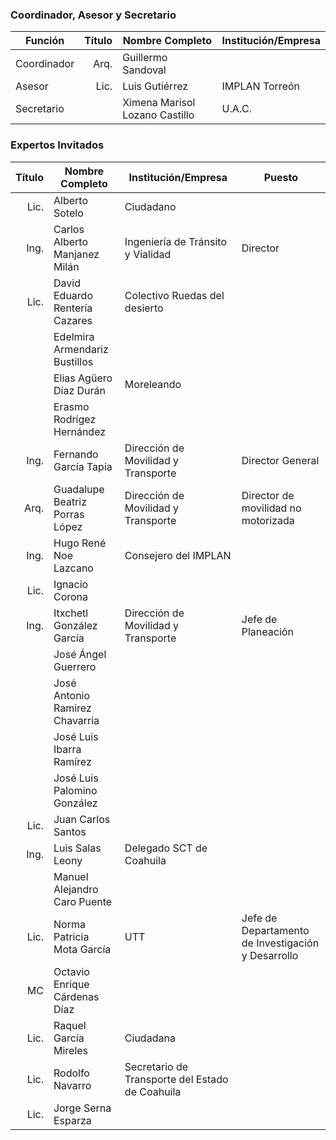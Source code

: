 
### Coordinador, Asesor y Secretario

Función     | Título | Nombre Completo                | Institución/Empresa
------------|-------:|--------------------------------|---------------------
Coordinador | Arq.   | Guillermo Sandoval             |
Asesor      | Lic.   | Luis Gutiérrez                 | IMPLAN Torreón
Secretario  |        | Ximena Marisol Lozano Castillo | U.A.C.

### Expertos Invitados

Título | Nombre Completo                  | Institución/Empresa                             | Puesto
------:|----------------------------------|-------------------------------------------------|---------------
  Lic. | Alberto Sotelo                   | Ciudadano						                | 
  Ing. | Carlos Alberto Manjanez Milán    | Ingeniería de Tránsito y Vialidad               | Director
  Lic. | David Eduardo Rentería Cazares   | Colectivo Ruedas del desierto                   | 
       | Edelmira Armendariz Bustillos    | 								  		        |
       | Elias Agüero Díaz Durán	      | Moreleando						   			    |
       | Erasmo Rodrígez Hernández        | 								    			|		
  Ing. | Fernando García Tapia            | Dirección de Movilidad y Transporte 			| Director General
  Arq. | Guadalupe Beatriz Porras López   | Dirección de Movilidad y Transporte 			| Director de movilidad no motorizada
  Ing. | Hugo René Noe Lazcano            | Consejero del IMPLAN 							|  
  Lic. | Ignacio Corona                   | 												|
  Ing. | Itxchetl González García         | Dirección de Movilidad y Transporte 			| Jefe de Planeación
       | José Ángel Guerrero              | 												|
       | José Antonio Ramirez Chavarria   |  												| 
       | José Luis Ibarra Ramírez         | 												|	
       | José Luis Palomino González      | 												|
  Lic. | Juan Carlos Santos               | 												|
  Ing. | Luis Salas Leony                 | Delegado SCT de Coahuila						|  
       | Manuel Alejandro Caro Puente     | 												|		
  Lic. | Norma Patricia Mota García       | UTT												| Jefe de Departamento de Investigación y Desarrollo	  
  MC   | Octavio Enrique Cárdenas Díaz    | 												|
  Lic. | Raquel García Mireles            | Ciudadana										|
  Lic. | Rodolfo Navarro    			  | Secretario de Transporte del Estado de Coahuila	|	
  Lic. | Jorge Serna Esparza			  |	 
